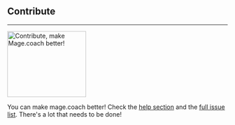 ## Contribute
* * *

[<img src="{{site.static-url}}/img/coach/penguin_report.svg" class="pull-left img-big" alt="Contribute, make Mage.coach better!" width="180" height="151">](https://run.mage.coach)

You can make mage.coach better! Check the [help section](https://github.com/magecoach/mage.coach.github.io/blob/master/HELP.md) and the [full issue list](https://github.com/magecoach/mage.coach.github.io/issues). There's a lot that needs to be done!
